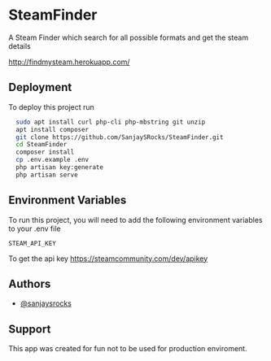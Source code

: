 # SteamFinder
A Steam Finder which search for all possible formats and get the steam details

http://findmysteam.herokuapp.com/
## Deployment

To deploy this project run

```bash
  sudo apt install curl php-cli php-mbstring git unzip
  apt install composer
  git clone https://github.com/SanjaySRocks/SteamFinder.git
  cd SteamFinder
  composer install
  cp .env.example .env
  php artisan key:generate
  php artisan serve
```

  
## Environment Variables

To run this project, you will need to add the following environment variables to your .env file

`STEAM_API_KEY`

To get the api key https://steamcommunity.com/dev/apikey

## Authors

- [@sanjaysrocks](https://www.github.com/sanjaysrocks)

  
## Support

This app was created for fun not to be used for production enviroment.
  
